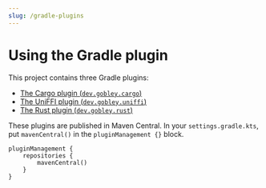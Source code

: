 ```yaml
---
slug: /gradle-plugins
---
```


# Using the Gradle plugin

This project contains three Gradle plugins:

- [The Cargo plugin (`dev.gobley.cargo`)](./1-cargo-plugin.md)
- [The UniFFI plugin (`dev.gobley.uniffi`)](./2-uniffi-plugin.md)
- [The Rust plugin (`dev.gobley.rust`)](./3-rust-plugin.md)

These plugins are published in Maven Central. In your `settings.gradle.kts`, put `mavenCentral()` in
the `pluginManagement {}` block.

```
pluginManagement {
    repositories {
        mavenCentral()
    }
}
```
